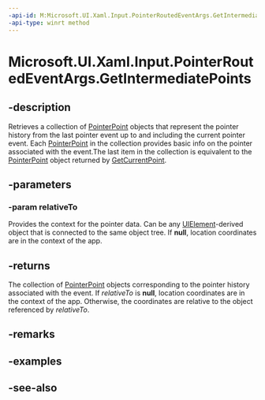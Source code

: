 ```yaml
---
-api-id: M:Microsoft.UI.Xaml.Input.PointerRoutedEventArgs.GetIntermediatePoints(Microsoft.UI.Xaml.UIElement)
-api-type: winrt method
---
```


<!-- Method syntax
public Windows.Foundation.Collections.IVector<Windows.UI.Input.PointerPoint> GetIntermediatePoints(Windows.UI.Xaml.UIElement relativeTo)
-->

# Microsoft.UI.Xaml.Input.PointerRoutedEventArgs.GetIntermediatePoints

## -description
Retrieves a collection of [PointerPoint](../microsoft.ui.input/pointerpoint.md) objects that represent the pointer history from the last pointer event up to and including the current pointer event. Each [PointerPoint](../microsoft.ui.input/pointerpoint.md) in the collection provides basic info on the pointer associated with the event.The last item in the collection is equivalent to the [PointerPoint](../microsoft.ui.input/pointerpoint.md) object returned by [GetCurrentPoint](pointerroutedeventargs_getcurrentpoint_293890010.md).

## -parameters
### -param relativeTo
Provides the context for the pointer data. Can be any [UIElement](../microsoft.ui.xaml/uielement.md)-derived object that is connected to the same object tree. If **null**, location coordinates are in the context of the app.

## -returns
The collection of [PointerPoint](../microsoft.ui.input/pointerpoint.md) objects corresponding to the pointer history associated with the event. If *relativeTo* is **null**, location coordinates are in the context of the app. Otherwise, the coordinates are relative to the object referenced by *relativeTo*.

## -remarks

## -examples

## -see-also
